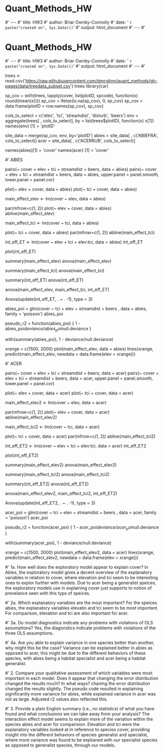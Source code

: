 # Quant_Methods_HW

#' ---
#' title: HW3
#' author: Briar Ownby-Connolly
#' date: ' `r paste("created on", Sys.Date())`'
#' output: html_document
#' ---
#' 

# Quant_Methods_HW

#' ---
#' title: HW3
#' author: Briar Ownby-Connolly
#' date: ' `r paste("created on", Sys.Date())`'
#' output: html_document
#' ---
#' 

trees <- read.csv('https://raw.githubusercontent.com/dmcglinn/quant_methods/gh-pages/data/treedata_subset.csv')
trees
library(car)

sp_cov = with(trees, tapply(cover, list(plotID, spcode),
                            function(x) round(mean(x))))
sp_cov = ifelse(is.na(sp_cov), 0, sp_cov)
sp_cov = data.frame(plotID = row.names(sp_cov), sp_cov)

cols_to_select = c('elev', 'tci', 'streamdist', 'disturb', 'beers')
env = aggregate(trees[ , cols_to_select], by = list(trees$plotID),
                function(x) x[1])
names(env) [1] = 'plotID'

site_data = merge(sp_cov, env, by='plotID')
abies = site_data[ , c('ABIEFRA', cols_to_select)]
acer = site_data[ , c('ACERRUB', cols_to_select)]

names(abies)[1] = 'cover'
names(acer) [1] = 'cover'

#' ABIES 

pairs(~ cover + elev + tci + streamdist + beers, data = abies)
pairs(~ cover + elev + tci + streamdist + beers, data = abies, upper.panel = panel.smooth, lower.panel = panel.cor)


plot(~ elev + cover, data = abies)
plot(~ tci + cover, data = abies)

main_effect_elev <- lm(cover ~ elev, data = abies)

par(mfrow=c(1, 2))
plot(~ elev + cover, data = abies)
abline(main_effect_elev)

main_effect_tci <- lm(cover ~ tci, data = abies)

plot(~ tci + cover, data = abies)
par(mfrow=c(1, 2))
abline(main_effect_tci)

int_eff_ET <- lm(cover ~ elev + tci + elev:tci,
                 data = abies)
int_eff_ET

plot(int_eff_ET)

summary(main_effect_elev)
anova(main_effect_elev)

summary(main_effect_tci)
anova(main_effect_tci)

summary(int_eff_ET)
anova(int_eff_ET)

anova(main_effect_elev, main_effect_tci, int_eff_ET) 

Anova(update(int_eff_ET, . ~ . -1), type = 3)


abies_poi = glm(cover ~ tci + elev + streamdist + beers , data = abies,
                family = 'poisson')
abies_poi

pseudo_r2 = function(abies_poi) {
  1 - abies_poi$deviance / abies_poi$null.deviance
}


with(summary(abies_poi), 1 - deviance/null.deviance)


xrange = c(1500, 2000)
plot(main_effect_elev, data = abies)
lines(xrange,
      predict(main_effect_elev,
              newdata = data.frame(elev = xrange)))



#' ACER

pairs(~ cover + elev + tci + streamdist + beers, data = acer)
pairs(~ cover + elev + tci + streamdist + beers, data = acer, upper.panel = panel.smooth, lower.panel = panel.cor)


plot(~ elev + cover, data = acer)
plot(~ tci + cover, data = acer)

main_effect_elev2 <- lm(cover ~ elev, data = acer)

par(mfrow=c(1, 2))
plot(~ elev + cover, data = acer)
abline(main_effect_elev2)

main_effect_tci2 <- lm(cover ~ tci, data = acer)

plot(~ tci + cover, data = acer)
par(mfrow=c(1, 2))
abline(main_effect_tci2)

int_eff_ET2 <- lm(cover ~ elev + tci + elev:tci,
                  data = acer)
int_eff_ET2

plot(int_eff_ET2)

summary(main_effect_elev2)
anova(main_effect_elev2)

summary(main_effect_tci2)
anova(main_effect_tci2)

summary(int_eff_ET2)
anova(int_eff_ET2)

anova(main_effect_elev2, main_effect_tci2, int_eff_ET2)  

Anova(update(int_eff_ET2, . ~ . -1), type = 3)


acer_poi = glm(cover ~ tci + elev + streamdist + beers , data = acer,
               family = 'poisson')
acer_poi

pseudo_r2 = function(acer_poi) {
  1 - acer_poi$deviance / acer_poi$null.deviance
}


with(summary(acer_poi), 1 - deviance/null.deviance)


xrange = c(1500, 2000)
plot(main_effect_elev2, data = acer)
lines(xrange,
      predict(main_effect_elev2,
              newdata = data.frame(elev = xrange)))



#' 1a. How well does the exploratory model appear to explain cover?
In Abies, the exploratory model gives a decent overview of the explanatory variables in relation to cover, where elevation and tci seem to be 
interesting ones to explor further with models. Due to acer being a generalist speices, the exploratory models use in 
explaining cover just supports to notion of prevelance seen with this typs of speices. 

#' 2a. Which explanatory variables are the most important?
For the speices abies, the explanatory variables elevatin and tci seem to be most important. 
For comparison, elevation and tci are also important for acer.

#' 3a. Do model diagnostics indicate any problems with violations of OLS assumptions?
Yes, the diagonstics indicate problems with violations of the three OLS assumptions.

#' 4a. Are you able to explain variance in one species better than another, why might this be the case?
Variance can be explained better in abies as opposed to acer, this might be due to the different behaviors of
these species, with abies being a habitat specialist and acer being a habitat generalist.

#' 2. Compare your qualitative assessment of which variables were most important in each model. 
Does it appear that changing the error distribution changed the results much? In what ways?
  chaning the error distribution changed the results slightly. The pseudo code resulted in explaining significantly more variance for abies, 
while explained variance in acer was not as large. Adjusted r2 values also reflected this.


#' 3. Provide a plain English summary (i.e., no statistics) of what you have found and what conclusions we can take away from your analysis?
The interaction effect model seems to explain more of the variation within the species abies and acer for comparision. Elevation and tci were the explanatory 
variables looked at in reference to species cover, providing insight into the different behaviors of species generalist and specialist, where more variance was
found to be explianed with our specialist species as opposed to generalist species, through our models. 
